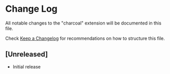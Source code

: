 # Change Log

All notable changes to the "charcoal" extension will be documented in this file.

Check [Keep a Changelog](http://keepachangelog.com/) for recommendations on how to structure this file.

## [Unreleased]

- Initial release
